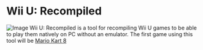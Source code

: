 # Wii U: Recompiled
![Image](https://github.com/user-attachments/assets/d689c630-6f5d-47a5-991a-e7376778ec48)
Wii U: Recompiled is a tool for recompiling Wii U games to be able to play them natively on PC without an emulator.
The first game using this tool will be [Mario Kart 8](https://github.com/DYCAMAX/Mario-Kart-8-Recompiled)

